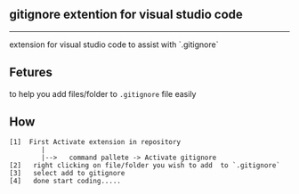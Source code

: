## gitignore extention for visual studio code
<hr>
extension for visual studio code to assist with  `.gitignore`  

## Fetures
to help you add files/folder to `.gitignore` file 
easily 
## How
    [1]  First Activate extension in repository 
            |
            |-->   command pallete -> Activate gitignore
    [2]   right clicking on file/folder you wish to add  to `.gitignore`
    [3]   select add to gitignore
    [4]   done start coding.....

